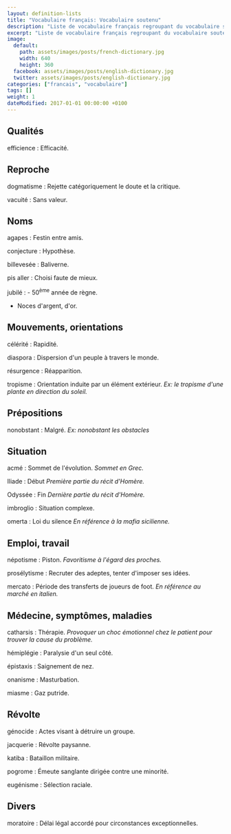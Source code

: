 ```yaml
---
layout: definition-lists
title: "Vocabulaire français: Vocabulaire soutenu"
description: "Liste de vocabulaire français regroupant du vocabulaire soutenu relativement courant."
excerpt: "Liste de vocabulaire français regroupant du vocabulaire soutenu relativement courant."
image:
  default:
    path: assets/images/posts/french-dictionary.jpg
    width: 640
    height: 360
  facebook: assets/images/posts/english-dictionary.jpg
  twitter: assets/images/posts/english-dictionary.jpg
categories: ["francais", "vocabulaire"]
tags: []
weight: 1
dateModified: 2017-01-01 00:00:00 +0100
---
```


## Qualités

efficience
: Efficacité.


## Reproche

dogmatisme
: Rejette catégoriquement le doute et la critique.

vacuité
: Sans valeur.


## Noms

agapes
: Festin entre amis.

conjecture
: Hypothèse.

billevesée
: Baliverne.

pis aller
: Choisi faute de mieux.

jubilé
: - 50<sup>ème</sup> année de règne.
  - Noces d'argent, d'or.


## Mouvements, orientations

célérité
: Rapidité.

diaspora
: Dispersion d'un peuple à travers le monde.

résurgence
: Réapparition.

tropisme
: Orientation induite par un élément extérieur.
*Ex: le tropisme d'une plante en direction du soleil.*


## Prépositions

nonobstant
: Malgré.
*Ex: nonobstant les obstacles*


## Situation

acmé
: Sommet de l'évolution.
*Sommet en Grec.*

Iliade
: Début
*Première partie du récit d'Homère.*

Odyssée
: Fin
*Dernière partie du récit d'Homère.*

imbroglio
: Situation complexe.

omerta
: Loi du silence
*En référence à la mafia sicilienne.*



## Emploi, travail

népotisme
: Piston.
*Favoritisme à l'égard des proches.*

prosélytisme
: Recruter des adeptes, tenter d'imposer ses idées.

mercato
: Période des transferts de joueurs de foot.
*En référence au marché en italien.*


## Médecine, symptômes, maladies

catharsis
: Thérapie.
*Provoquer un choc émotionnel chez le patient pour trouver la cause du problème.*

hémiplégie
: Paralysie d'un seul côté.

épistaxis
: Saignement de nez.

onanisme
: Masturbation.

miasme
: Gaz putride.


## Révolte

génocide
: Actes visant à détruire un groupe.

jacquerie
: Révolte paysanne.

katiba
: Bataillon militaire.

pogrome
: Émeute sanglante dirigée contre une minorité.

eugénisme
: Sélection raciale.


## Divers

moratoire
: Délai légal accordé pour circonstances exceptionnelles.
